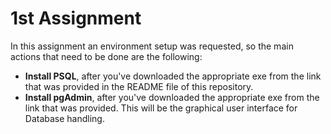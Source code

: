 # 1st Assignment
In this assignment an environment setup was requested, so the main actions that need to be done are the following:
* **Install PSQL**, after you've downloaded the appropriate exe from the link that was provided in the README file of this repository.
* **Install pgAdmin**, after you've downloaded the appropriate exe from the link that was provided. This will be the graphical user interface for Database handling.
